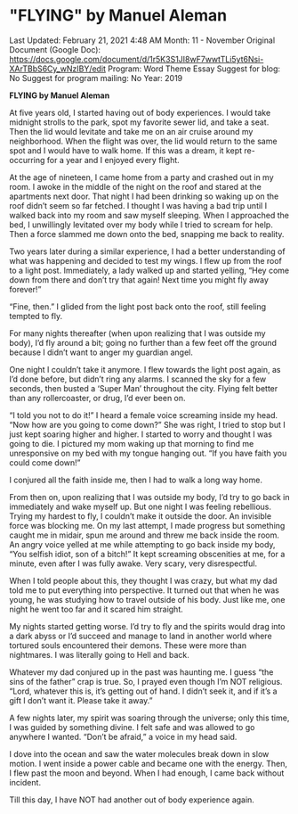 # "FLYING" by Manuel Aleman

Last Updated: February 21, 2021 4:48 AM
Month: 11 - November
Original Document (Google Doc): https://docs.google.com/document/d/1r5K3S1JI8wF7wwtTLi5yt6Nsi-XArTBbS6Cy_wNzIBY/edit
Program: Word Theme Essay
Suggest for blog: No
Suggest for program mailing: No
Year: 2019

**FLYING by Manuel Aleman**

At five years old, I started having out of body experiences. I would take midnight strolls to the park, spot my favorite sewer lid, and take a seat. Then the lid would levitate and take me on an air cruise around my neighborhood. When the flight was over, the lid would return to the same spot and I would have to walk home. If this was a dream, it kept re-occurring for a year and I enjoyed every flight.

At the age of nineteen, I came home from a party and crashed out in my room. I awoke in the middle of the night on the roof and stared at the apartments next door. That night I had been drinking so waking up on the roof didn’t seem so far fetched. I thought I was having a bad trip until I walked back into my room and saw myself sleeping. When I approached the bed, I unwillingly levitated over my body while I tried to scream for help. Then a force slammed me down onto the bed, snapping me back to reality.

Two years later during a similar experience, I had a better understanding of what was happening and decided to test my wings. I flew up from the roof to a light post. Immediately, a lady walked up and started yelling, “Hey come down from there and don’t try that again! Next time you might fly away forever!”

“Fine, then.” I glided from the light post back onto the roof, still feeling tempted to fly.

For many nights thereafter (when upon realizing that I was outside my body), I’d fly around a bit; going no further than a few feet off the ground because I didn’t want to anger my guardian angel.

One night I couldn’t take it anymore. I flew towards the light post again, as I’d done before, but didn’t ring any alarms. I scanned the sky for a few seconds, then busted a ‘Super Man’ throughout the city. Flying felt better than any rollercoaster, or drug, I’d ever been on.

“I told you not to do it!” I heard a female voice screaming inside my head. “Now how are you going to come down?” She was right, I tried to stop but I just kept soaring higher and higher. I started to worry and thought I was going to die. I pictured my mom waking up that morning to find me unresponsive on my bed with my tongue hanging out. “If you have faith you could come down!”

I conjured all the faith inside me, then I had to walk a long way home.

From then on, upon realizing that I was outside my body, I’d try to go back in immediately and wake myself up. But one night I was feeling rebellious. Trying my hardest to fly, I couldn’t make it outside the door. An invisible force was blocking me. On my last attempt, I made progress but something caught me in midair, spun me around and threw me back inside the room. An angry voice yelled at me while attempting to go back inside my body, “You selfish idiot, son of a bitch!” It kept screaming obscenities at me, for a minute, even after I was fully awake. Very scary, very disrespectful.

When I told people about this, they thought I was crazy, but what my dad told me to put everything into perspective. It turned out that when he was young, he was studying how to travel outside of his body. Just like me, one night he went too far and it scared him straight.

My nights started getting worse. I’d try to fly and the spirits would drag into a dark abyss or I’d succeed and manage to land in another world where tortured souls encountered their demons. These were more than nightmares. I was literally going to Hell and back.

Whatever my dad conjured up in the past was haunting me. I guess “the sins of the father” crap is true. So, I prayed even though I’m NOT religious. “Lord, whatever this is, it’s getting out of hand. I didn’t seek it, and if it’s a gift I don’t want it. Please take it away.”

A few nights later, my spirit was soaring through the universe; only this time, I was guided by something divine. I felt safe and was allowed to go anywhere I wanted. “Don’t be afraid,” a voice in my head said.

I dove into the ocean and saw the water molecules break down in slow motion. I went inside a power cable and became one with the energy. Then, I flew past the moon and beyond. When I had enough, I came back without incident.

Till this day, I have NOT had another out of body experience again.